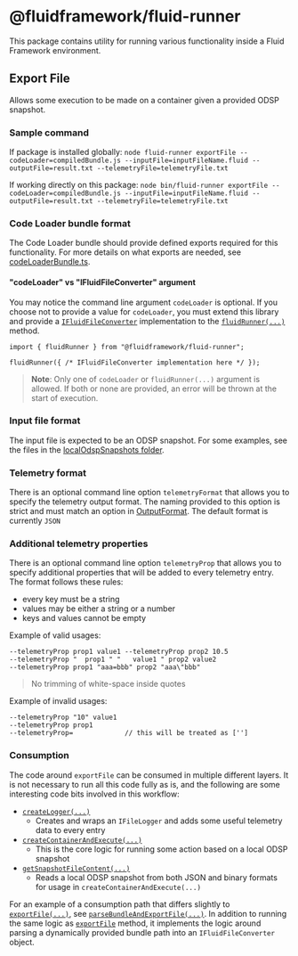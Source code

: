 # @fluidframework/fluid-runner
This package contains utility for running various functionality inside a Fluid Framework environment.

## Export File
Allows some execution to be made on a container given a provided ODSP snapshot.

### Sample command
If package is installed globally:
`node fluid-runner exportFile --codeLoader=compiledBundle.js --inputFile=inputFileName.fluid --outputFile=result.txt --telemetryFile=telemetryFile.txt`

If working directly on this package:
```node bin/fluid-runner exportFile --codeLoader=compiledBundle.js --inputFile=inputFileName.fluid --outputFile=result.txt --telemetryFile=telemetryFile.txt```

### Code Loader bundle format
The Code Loader bundle should provide defined exports required for this functionality.
For more details on what exports are needed, see [codeLoaderBundle.ts](./src/codeLoaderBundle.ts).

#### "codeLoader" vs "IFluidFileConverter" argument
You may notice the command line argument `codeLoader` is optional. If you choose not to provide a value for `codeLoader`, you must extend this library
and provide a [`IFluidFileConverter`](./src/codeLoaderBundle.ts) implementation to the [`fluidRunner(...)`](./src/fluidRunner.ts) method.

```
import { fluidRunner } from "@fluidframework/fluid-runner";

fluidRunner({ /* IFluidFileConverter implementation here */ });
```

> **Note**: Only one of `codeLoader` or `fluidRunner(...)` argument is allowed. If both or none are provided, an error will be thrown at the start of execution.

### Input file format
The input file is expected to be an ODSP snapshot.
For some examples, see the files in the [localOdspSnapshots folder](./src/test/localOdspSnapshots).

### Telemetry format
There is an optional command line option `telemetryFormat` that allows you to specify the telemetry output format. The naming provided to this option is strict and must match an option in [OutputFormat](./src/logger/fileLogger.ts).
The default format is currently `JSON`

### Additional telemetry properties
There is an optional command line option `telemetryProp` that allows you to specify additional properties that will be added to every telemetry entry. The format follows these rules:
- every key must be a string
- values may be either a string or a number
- keys and values cannot be empty

Example of valid usages:
```
--telemetryProp prop1 value1 --telemetryProp prop2 10.5
--telemetryProp "  prop1 " "   value1 " prop2 value2
--telemetryProp prop1 "aaa=bbb" prop2 "aaa\"bbb"
```

> No trimming of white-space inside quotes

Example of invalid usages:
```
--telemetryProp "10" value1
--telemetryProp prop1
--telemetryProp=             // this will be treated as ['']
```

### Consumption
The code around `exportFile` can be consumed in multiple different layers. It is not necessary to run all this code fully as is, and the following are some interesting code bits involved in this workflow:
- [`createLogger(...)`](./src/logger/fileLogger.ts)
    - Creates and wraps an `IFileLogger` and adds some useful telemetry data to every entry
- [`createContainerAndExecute(...)`](./src/exportFile.ts)
    - This is the core logic for running some action based on a local ODSP snapshot
- [`getSnapshotFileContent(...)`](./src/utils.ts)
    - Reads a local ODSP snapshot from both JSON and binary formats for usage in `createContainerAndExecute(...)`

For an example of a consumption path that differs slightly to [`exportFile(...)`](./src/exportFile.ts), see [`parseBundleAndExportFile(...)`](./src/parseBundleAndExportFile.ts). In addition to running the same logic as [`exportFile`](./src/exportFile.ts) method, it implements the logic around parsing a dynamically provided bundle path into an `IFluidFileConverter` object.
